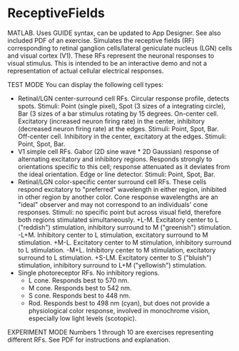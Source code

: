 # ReceptiveFields
MATLAB. Uses GUIDE syntax, can be updated to App Designer.
See also included PDF of an exercise.
Simulates the receptive fields (RF) corresponding to retinal ganglion cells/lateral geniculate nucleus (LGN) cells and visual cortex (V1). These RFs represent the neuronal responses to visual stimulus. This is intended to be an interactive demo and not a representation of actual cellular electrical responses.

TEST MODE
You can display the following cell types:
- Retinal/LGN center-surround cell RFs. Circular response profile, detects spots. Stimuli: Point (single pixel), Spot (3 sizes of a integrating circle), Bar (3 sizes of a bar stimulus rotating by 15 degrees.
  On-center cell. Excitatory (increased neuron firing rate) in the center, inhibitory (decreased neuron firing rate) at the edges. Stimuli: Point, Spot, Bar.
  Off-center cell. Inhibitory in the center, excitatory at the edges. Stimuli: Point, Spot, Bar.
- V1 simple cell RFs. Gabor (2D sine wave * 2D Gaussian) response of alternating excitatory and inhibitory regions. Responds strongly to orientations specific to this cell; response attenuated as it deviates from the ideal orientation. Edge or line detector. Stimuli: Point, Spot, Bar.
- Retinal/LGN color-specific center surround cell RFs. These cells respond excitatory to "preferred" wavelength in either region, inhibited in other region by another color. Cone response wavelengths are an "ideal" observer and may not correspond to an individuals' cone responses. Stimuli: no specific point but across visual field, therefore both regions stimulated simultaneously.
  +L-M. Excitatory center to L ("reddish") stimulation, inhibitory surround to M ("greenish") stimulation.
  -L+M. Inhibitory center to L stimulation, excitatory surround to M stimulation.
  +M-L. Excitatory center to M stimulation, inhibitory surround to L stimulation.
  -M+L. Inhibitory center to M stimulation, excitatory surround to L stimulation.
  +S-LM. Excitatory center to S ("bluish") stimulation, inhibitory surround to L+M ("yellowish") stimulation.
- Single photoreceptor RFs. No inhibitory regions.
  - L cone. Responds best to 570 nm.
  - M cone. Responds best to 542 nm.
  - S cone. Responds best to 448 nm.
  - Rod. Responds best to 498 nm (cyan), but does not provide a physiological color response, involved in monochrome vision, especially low light levels (scotopic).

EXPERIMENT MODE
Numbers 1 through 10 are exercises representing different RFs. See PDF for instructions and explanation.
